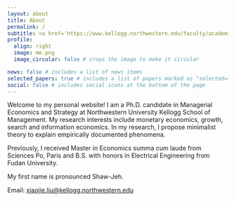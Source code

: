 ```yaml
---
layout: about
title: About
permalink: /
subtitle: <a href='https://www.kellogg.northwestern.edu/faculty/academics/managerial-economics-decision-sciences.aspx'>Ph.D in Managerial Economics and Strategy, Kellogg School of Management</a>
profile:
  align: right
  image: me.png
  image_circular: false # crops the image to make it circular

news: false # includes a list of news items
selected_papers: true # includes a list of papers marked as "selected={true}"
social: false # includes social icons at the bottom of the page
---
```


Welcome to my personal website! I am a Ph.D. candidate in Managerial Economics and Strategy at Northwestern University Kellogg School of Management. My research interests include monetary economics, growth, search and information economics.  In my research, I propose minimalist theory to explain empirically documented phenomena.

Previously, I received Master in Economics summa cum laude from Sciences Po, Paris and B.S. with honors in Electrical Engineering from Fudan University.

My first name is pronounced Shaw-Jeh.

Email: xiaojie.liu@kellogg.northwestern.edu
